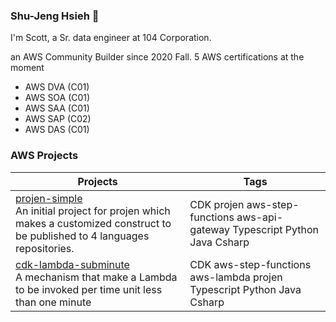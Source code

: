 ### Shu-Jeng Hsieh 👋
I'm Scott, a Sr. data engineer at 104 Corporation.

an AWS Community Builder since 2020 Fall.
5 AWS certifications at the moment
* AWS DVA (C01)
* AWS SOA (C01)
* AWS SAA (C01)
* AWS SAP (C02)
* AWS DAS (C01)

### AWS Projects
| Projects  | Tags |
| ------------- | ------------- |
| [projen-simple](https://github.com/HsiehShuJeng/projen-simple) <br> An initial project for projen which makes a customized construct to be published to 4 languages repositories.  | CDK projen aws-step-functions aws-api-gateway Typescript Python Java Csharp |
| [cdk-lambda-subminute](https://github.com/HsiehShuJeng/cdk-lambda-subminute)<br> A mechanism that make a Lambda to be invoked per time unit less than one minute | CDK aws-step-functions aws-lambda projen Typescript Python Java Csharp |
<!--
**HsiehShuJeng/HsiehShuJeng** is a ✨ _special_ ✨ repository because its `README.md` (this file) appears on your GitHub profile.

Here are some ideas to get you started:

- 🔭 I’m currently working on ...
- 🌱 I’m currently learning ...
- 👯 I’m looking to collaborate on ...
- 🤔 I’m looking for help with ...
- 💬 Ask me about ...
- 📫 How to reach me: ...
- 😄 Pronouns: ...
- ⚡ Fun fact: ...
-->
